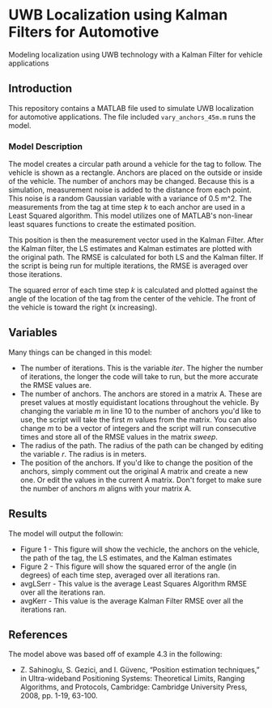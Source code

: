 # UWB Localization using Kalman Filters for Automotive
Modeling localization using UWB technology with a Kalman Filter for vehicle applications

## Introduction

This repository contains a MATLAB file used to simulate UWB localization for automotive applications.  The file included `vary_anchors_45m.m` runs the model.

### Model Description

The model creates a circular path around a vehicle for the tag to follow. The vehicle is shown as a rectangle. Anchors are placed on the outside or inside of the vehicle. The number of anchors may be changed. Because this is a simulation, measurement noise is added to the distance from each point. This noise is a random Gaussian variable with a variance of 0.5 m^2. The measurements from the tag at time step _k_ to each anchor are used in a Least Squared algorithm. This model utilizes one of MATLAB's non-linear least squares functions to create the estimated position.

This position is then the measurement vector used in the Kalman Filter. After the Kalman filter, the LS estimates and Kalman estimates are plotted with the original path. The RMSE is calculated for both LS and the Kalman filter. If the script is being run for multiple iterations, the RMSE is averaged over those iterations.

The squared error of each time step _k_ is calculated and plotted against the angle of the location of the tag from the center of the vehicle. The front of the vehicle is toward the right (x increasing). 

## Variables

Many things can be changed in this model: 
 - The number of iterations. This is the variable _iter_. The higher the number of iterations, the longer the code will take to run, but the more accurate the RMSE values are.
 - The number of anchors. The anchors are stored in a matrix A. These are preset values at mostly equidistant locations throughout the vehicle. By changing the variable _m_ in line 10 to the number of anchors you'd like to use, the script will take the first _m_ values from the matrix. You can also change _m_ to be a vector of integers and the script will run consecutive times and store all of the RMSE values in the matrix _sweep_. 
 - The radius of the path. The radius of the path can be changed by editing the variable _r_. The radius is in meters.
 - The position of the anchors. If you'd like to change the position of the anchors, simply comment out the original A matrix and create a new one. Or edit the values in the current A matrix. Don't forget to make sure the number of anchors _m_ aligns with your matrix A. 

## Results

The model will output the followin:
- Figure 1 - This figure will show the vechicle, the anchors on the vehicle, the path of the tag, the LS estimates, and the Kalman estimates
- Figure 2 - This figure will show the squared error of the angle (in degrees) of each time step, averaged over all iterations ran.
- avgLSerr - This value is the average Least Squares Algorithm RMSE over all the iterations ran.
- avgKerr - This value is the average Kalman Filter RMSE over all the iterations ran.


## References

The model above was based off of example 4.3 in the following:
- Z. Sahinoglu, S. Gezici, and I. Güvenc, “Position estimation techniques,” in Ultra-wideband Positioning Systems: Theoretical Limits, Ranging Algorithms, and Protocols, Cambridge: Cambridge University Press, 2008, pp. 1-19, 63-100.

